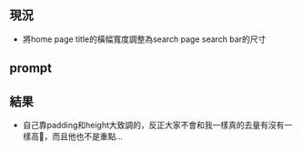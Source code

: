 ## 現況
- 將home page title的橫幅寬度調整為search page search bar的尺寸

## prompt

## 結果
- 自己靠padding和height大致調的，反正大家不會和我一樣真的去量有沒有一樣高🥲，而且他也不是重點...